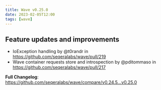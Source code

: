 ```yaml
---
title: Wave v0.25.0
date: 2023-02-05T12:00
tags: [wave]
---
```


## Feature updates and improvements

- IoException handling by @t0randr in https://github.com/seqeralabs/wave/pull/219
- Wave container requests store and introspection by @pditommaso in https://github.com/seqeralabs/wave/pull/217

**Full Changelog**: https://github.com/seqeralabs/wave/compare/v0.24.5...v0.25.0
